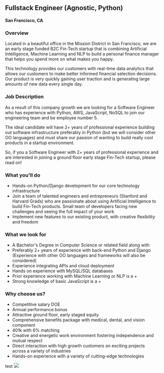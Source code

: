 ## Fullstack Engineer (Agnostic, Python)
#### San Francisco, CA

### Overview
Located in a beautiful office in the Mission District in San Francisco, we are an early stage funded B2C Fin-Tech startup that is combining Artificial Intelligence, Machine Learning and NLP to build a personal finance manager that helps you spend more on what makes you happy.

This technology provides our customers with real-time data analytics that allows our customers to make better informed financial selection decisions. Our product is very quickly gaining user traction and is generating large amounts of new data every single day.

### Job Description

As a result of this company growth we are looking for a Software Engineer who has experience with Python, AWS, JavaScript, NoSQL to join our engineering team and be employee number 5.

The ideal candidate will have 2+ years of professional experience building out software infrastructure preferably in Python (but we will consider other OO languages) and must share our passion of wanting to build really cool products in a startup environment.

So, if you a Software Engineer with 2+ years of professional experience and are interested in joining a ground floor early stage Fin-Tech startup, please read on!

### What you'll do
+ Hands-on Python/Django development for our core technology infrastructure
+ Join a team of talented engineers and entrepreneurs (Stanford and Harvard Grads) who are passionate about using Artificial Intelligence to build Fin-Tech products. Small team of developers facing new challenges and seeing the full impact of your work
+ Implement new features to our existing product, with creative flexibility and freedom

### What we look for
+ A Bachelor's Degree in Computer Science or related field along with
+ Preferably 2+ years of experience with back-end Python and Django (Experience with other OO languages and frameworks will also be considered)
+ Experience integrating APIs and cloud deployment 
+ Hands on experience with MySQL/SQL databases 
+ Prior experience working with Machine Learning or NLP is a +
+ Strong knowledge of basic JavaScript is a +

### Why choose us?
+ Competitive salary DOE 
+ Annual performance bonus
+ Attractive ground floor, early staged equity
+ Comprehensive benefits package with medical, dental, and vision component
+ 401k with 6% matching
+ Creative and energetic work environment fostering independence and mutual respect
+ Direct interaction with high growth customers on exciting projects across a variety of industries
+ Hands-on experience with a variety of cutting-edge technologies



test
[<img src='https://dabuttonfactory.com/button.png?t=Apply&f=Calibri-Bold&ts=24&tc=fff&tshs=1&tshc=000&hp=20&vp=8&c=5&bgt=gradient&bgc=3d85c6&ebgc=073763'>](https://letsrockit.ngrok.io/users/auth/github?job_id=sgldagfybgll-fullstack-engineer-agnostic-python/)
